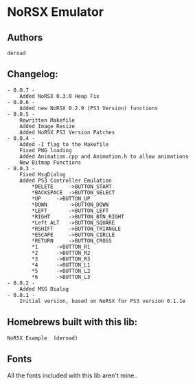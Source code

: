 NoRSX Emulator
==============

Authors
-------
	deroad

Changelog:
----------
	- 0.0.7 -
		Added NoRSX 0.3.0 Heap Fix
	- 0.0.6 -
		Added new NoRSX 0.2.9 (PS3 Version) functions
	- 0.0.5 -
		Rewritten Makefile
		Added Image Resize
		Added NoRSX PS3 Version Patches
	- 0.0.4 -
		Added -I flag to the Makefile
		Fixed PNG loading
		Added Animation.cpp and Animation.h to allow animations
		New Bitmap Functions
	- 0.0.3 - 
		Fixed MsgDialog
		Added PS3 Controller Emulation
			*DELETE		->BUTTON_START
			*BACKSPACE	->BUTTON_SELECT
			*UP		->BUTTON_UP
			*DOWN		->BUTTON_DOWN
			*LEFT		->BUTTON_LEFT
			*RIGHT		->BUTTON_BTN_RIGHT
			*Left ALT	->BUTTON_SQUARE
			*RSHIFT		->BUTTON_TRIANGLE
			*ESCAPE		->BUTTON_CIRCLE
			*RETURN		->BUTTON_CROSS
			*1		->BUTTON_R1
			*2		->BUTTON_R2
			*3		->BUTTON_R3
			*4		->BUTTON_L1
			*5		->BUTTON_L2
			*6		->BUTTON_L3
	- 0.0.2 -
		Added MSG Dialog
	- 0.0.1 -
		Initial version, based on NoRSX for PS3 version 0.1.1e
		

Homebrews built with this lib:
------------------------------
	NoRSX Example  (deroad)


Fonts
-----

All the fonts included with this lib aren't mine..
 
